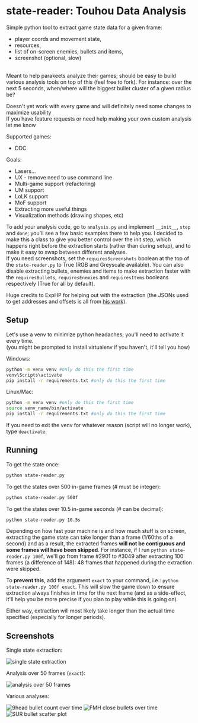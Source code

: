 # state-reader: Touhou Data Analysis

Simple python tool to extract game state data for a given frame: 
* player coords and movement state, 
* resources, 
* list of on-screen enemies, bullets and items, 
* screenshot (optional, slow)

<br>Meant to help parakeets analyze their games; should be easy to build various analysis tools on top of this (feel free to fork). For instance: over the next 5 seconds, when/where will the biggest bullet cluster of a given radius be?

Doesn't yet work with every game and will definitely need some changes to maximize usability
<br>If you have feature requests or need help making your own custom analysis let me know

Supported games:
* DDC

Goals:
* Lasers...
* UX - remove need to use command line
* Multi-game support (refactoring)
* UM support
* LoLK support
* MoF support
* Extracting more useful things
* Visualization methods (drawing shapes, etc)

To add your analysis code, go to `analysis.py` and implement `__init__`, `step` and `done`; you'll see a few basic examples there to help you. I decided to make this a class to give you better control over the init step, which happens right before the extraction starts (rather than during setup), and to make it easy to swap between different analyses.
<br>If you need screenshots, set the `requiresScreenshots` boolean at the top of the `state-reader.py` to True (RGB and Greyscale available). You can also disable extracting bullets, enemies and items to make extraction faster with the `requiresBullets`, `requiresEnemies` and `requiresItems` booleans respectively (True for all by default).

Huge credits to ExpHP for helping out with the extraction (the JSONs used to get addresses and offsets is all from [his work](https://github.com/exphp-share/th-re-data)).

## Setup 
Let's use a venv to minimize python headaches; you'll need to activate it every time.
<br>(you might be prompted to install virtualenv if you haven't, it'll tell you how)

Windows:
```bash
python -m venv venv #only do this the first time
venv\Scripts\activate
pip install -r requirements.txt #only do this the first time
```

Linux/Mac:
```bash
python -m venv venv #only do this the first time
source venv_name/bin/activate
pip install -r requirements.txt #only do this the first time
```

If you need to exit the venv for whatever reason (script will no longer work), type `deactivate`.

## Running

To get the state once:
```bash
python state-reader.py
```

To get the states over 500 in-game frames (# must be integer):
```bash
python state-reader.py 500f
```

To get the states over 10.5 in-game seconds (# can be decimal):
```bash
python state-reader.py 10.5s
```

Depending on how fast your machine is and how much stuff is on screen, extracting the game state can take longer than a frame (1/60ths of a second) and as a result, the extracted frames **will not be contiguous and some frames will have been skipped**. For instance, if I run `python state-reader.py 100f`, we'll go from frame #2901 to #3049 after extracting 100 frames (a difference of 148): 48 frames that happened during the extraction were skipped. 

To **prevent this**, add the argument `exact` to your command, i.e.: `python state-reader.py 100f exact`. This will slow the game down to ensure extraction always finishes in time for the next frame (and as a side-effect, it'll help you be more precise if you plan to play while this is going on).

Either way, extraction will most likely take longer than the actual time specified (especially for longer periods).

## Screenshots

Single state extraction:

![single state extraction](https://i.imgur.com/mKAfFJ0.png)

Analysis over 50 frames (`exact`):

![analysis over 50 frames](https://i.imgur.com/voSiS0I.png)

Various analyses:

![9head bullet count over time](https://i.imgur.com/nLY7TPQ.png)
![FMH close bullets over time](https://i.imgur.com/o11hOLC.png)
![SUR bullet scatter plot](https://i.imgur.com/zXazVcT.png)
